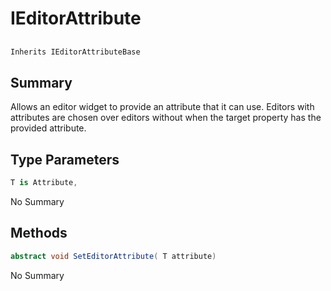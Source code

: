 # IEditorAttribute<T>

## 
```c#
Inherits IEditorAttributeBase
```

## Summary

Allows an editor widget to provide an attribute that it can use. Editors with attributes are chosen
over editors without when the target property has the provided attribute.
## Type Parameters

```c#
T is Attribute, 
```
No Summary
## Methods

```c#
abstract void SetEditorAttribute( T attribute) 
```
No Summary
